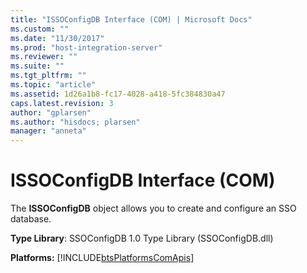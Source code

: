 ```yaml
---
title: "ISSOConfigDB Interface (COM) | Microsoft Docs"
ms.custom: ""
ms.date: "11/30/2017"
ms.prod: "host-integration-server"
ms.reviewer: ""
ms.suite: ""
ms.tgt_pltfrm: ""
ms.topic: "article"
ms.assetid: 1d26a1b8-fc17-4028-a418-5fc384830a47
caps.latest.revision: 3
author: "gplarsen"
ms.author: "hisdocs; plarsen"
manager: "anneta"
---
```

# ISSOConfigDB Interface (COM)
The **ISSOConfigDB** object allows you to create and configure an SSO database.  
  
 **Type Library**: SSOConfigDB 1.0 Type Library (SSOConfigDB.dll)  
  
 **Platforms:**  [!INCLUDE[btsPlatformsComApis](../includes/btsplatformscomapis-md.md)]
